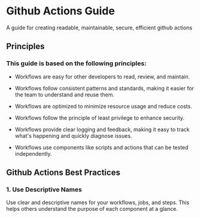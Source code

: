 # Github Actions Guide

A guide for creating readable, maintainable, secure, efficient github actions

## Principles

### This guide is based on the following principles:

* Workflows are easy for other developers to read, review, and maintain.

* Workflows follow consistent patterns and standards, making it easier for the team to understand and reuse them.

* Workflows are optimized to minimize resource usage and reduce costs.

* Workflows follow the principle of least privilege to enhance security.

* Workflows provide clear logging and feedback, making it easy to track what's happening and quickly diagnose issues.

* Workflows use components like scripts and actions that can be tested independently.


## Github Actions Best Practices

### 1. Use Descriptive Names

Use clear and descriptive names for your workflows, jobs, and steps. This helps others understand the purpose of each component at a glance.

